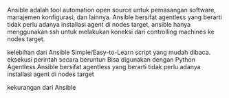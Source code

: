 Ansible adalah tool automation open source untuk pemasangan software, manajemen konfigurasi, dan lainnya. Ansible bersifat agentless yang berarti tidak perlu adanya installasi agent di nodes target, ansible hanya menggunakan ssh untuk melakukan koneksi dari controlling machines ke nodes target.

kelebihan dari Ansible 
    Simple/Easy-to-Learn
        script yang mudah dibaca.
        eksekusi perintah secara beruntun
    Bisa digunakan dengan Python
    Agentless
        Ansible bersifat agentless yang berarti tidak perlu adanya installasi agent di nodes target

kekurangan dari Ansible

